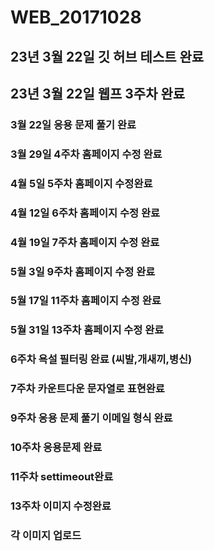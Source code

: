 # WEB_20171028
## 23년 3월 22일 깃 허브 테스트 완료
## 23년 3월 22일 웹프 3주차 완료
### 3월 22일 응용 문제 풀기 완료
### 3월 29일 4주차 홈페이지 수정 완료
### 4월 5일 5주차  홈페이지 수정완료
### 4월 12일 6주차 홈페이지 수정 완료
### 4월 19일 7주차 홈페이지 수정 완료
### 5월 3일 9주차 홈페이지 수정 완료
### 5월 17일 11주차 홈페이지 수정 완료
### 5월 31일 13주차 홈페이지 수정 완료
### 6주차 욕설 필터링 완료 (씨발,개새끼,병신)
### 7주차 카운트다운 문자열로 표현완료
### 9주차 응용 문제 풀기 이메일 형식 완료
### 10주차 응용문제 완료
### 11주차 settimeout완료
### 13주차 이미지 수정완료
### 각 이미지 업로드
